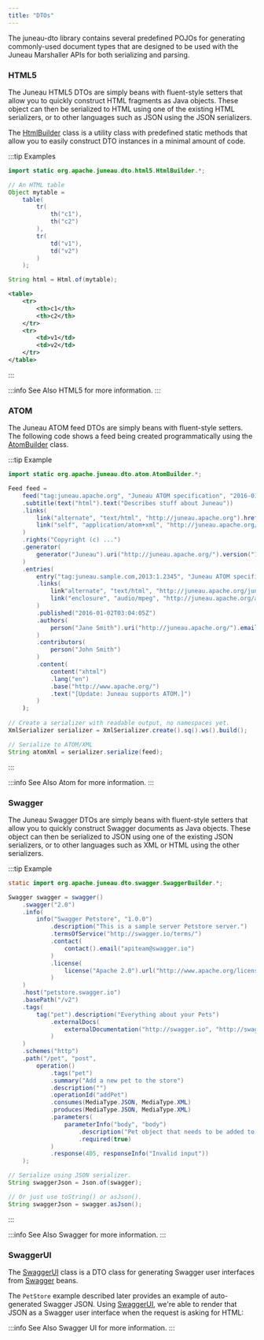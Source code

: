```yaml
---
title: "DTOs"
---
```


The juneau-dto library contains several predefined POJOs for generating commonly-used document types that are designed to be used with the Juneau Marshaller APIs for both serializing and parsing.

### HTML5

The Juneau HTML5 DTOs are simply beans with fluent-style setters that allow you to quickly construct HTML fragments as Java objects.
These object can then be serialized to HTML using one of the existing HTML serializers, or to other languages such as JSON using the JSON serializers.

The [HtmlBuilder]({{API_DOCS}}/org/apache/juneau/dto/html5/HtmlBuilder.html) class is a utility class with predefined static methods that allow you to easily construct DTO instances in a minimal amount of code.

:::tip Examples
```java
import static org.apache.juneau.dto.html5.HtmlBuilder.*;

// An HTML table
Object mytable =
    table(
        tr(
            th("c1"),
            th("c2")
        ),
        tr(
            td("v1"),
            td("v2")
        )
    );

String html = Html.of(mytable);
```

```xml
<table>
    <tr>
        <th>c1</th>
        <th>c2</th>
    </tr>
    <tr>
        <td>v1</td>
        <td>v2</td>
    </tr>
</table>
```
:::

:::info See Also
HTML5 for more information.
:::

### ATOM

The Juneau ATOM feed DTOs are simply beans with fluent-style setters.
The following code shows a feed being created programmatically using the [AtomBuilder]({{API_DOCS}}/org/apache/juneau/dto/atom/AtomBuilder.html) class.

:::tip Example
```java
import static org.apache.juneau.dto.atom.AtomBuilder.*;

Feed feed =
    feed("tag:juneau.apache.org", "Juneau ATOM specification", "2016-01-02T03:04:05Z")
    .subtitle(text("html").text("Describes stuff about Juneau"))
    .links(
        link("alternate", "text/html", "http://juneau.apache.org").hreflang("en"),
        link("self", "application/atom+xml", "http://juneau.apache.org/feed.atom")
    )
    .rights("Copyright (c) ...")
    .generator(
        generator("Juneau").uri("http://juneau.apache.org/").version("1.0")
    )
    .entries(
        entry("tag:juneau.sample.com,2013:1.2345", "Juneau ATOM specification snapshot", "2016-01-02T03:04:05Z")
        .links(
            link"alternate", "text/html", "http://juneau.apache.org/juneau.atom"),
            link("enclosure", "audio/mpeg", "http://juneau.apache.org/audio/juneau_podcast.mp3").length(1337)
        )
        .published("2016-01-02T03:04:05Z")
        .authors(
            person("Jane Smith").uri("http://juneau.apache.org/").email("janesmith@apache.org")
        )
        .contributors(
            person("John Smith")
        )
        .content(
            content("xhtml")
            .lang("en")
            .base("http://www.apache.org/")
            .text("[Update: Juneau supports ATOM.]")
        )
    );
    
// Create a serializer with readable output, no namespaces yet.
XmlSerializer serializer = XmlSerializer.create().sq().ws().build();

// Serialize to ATOM/XML
String atomXml = serializer.serialize(feed);
```
:::

:::info See Also
Atom for more information.
:::

### Swagger

The Juneau Swagger DTOs are simply beans with fluent-style setters that allow you to quickly construct Swagger documents as Java objects.
These object can then be serialized to JSON using one of the existing JSON serializers, or to other languages such as XML or HTML using the other serializers.

:::tip Example
```java
static import org.apache.juneau.dto.swagger.SwaggerBuilder.*;

Swagger swagger = swagger()
    .swagger("2.0")
    .info(
        info("Swagger Petstore", "1.0.0")
            .description("This is a sample server Petstore server.")
            .termsOfService("http://swagger.io/terms/")
            .contact(
                contact().email("apiteam@swagger.io")
            )
            .license(
                license("Apache 2.0").url("http://www.apache.org/licenses/LICENSE-2.0.html")
            )
    )
    .host("petstore.swagger.io")
    .basePath("/v2")
    .tags(
        tag("pet").description("Everything about your Pets")
            .externalDocs(
                externalDocumentation("http://swagger.io", "http://swagger.io")
            )
    )
    .schemes("http")
    .path("/pet", "post",
        operation()
            .tags("pet")
            .summary("Add a new pet to the store")
            .description("")
            .operationId("addPet")
            .consumes(MediaType.JSON, MediaType.XML)
            .produces(MediaType.JSON, MediaType.XML)
            .parameters(
                parameterInfo("body", "body")
                    .description("Pet object that needs to be added to the store")
                    .required(true)
            )
            .response(405, responseInfo("Invalid input"))
    );

// Serialize using JSON serializer.
String swaggerJson = Json.of(swagger);

// Or just use toString() or asJson().
String swaggerJson = swagger.asJson();
```
:::

:::info See Also
Swagger for more information.
:::

### SwaggerUI

The [SwaggerUI]({{API_DOCS}}/org/apache/juneau/dto/swagger/ui/SwaggerUI.html) class is a DTO class for generating Swagger user interfaces from [Swagger]({{API_DOCS}}/org/apache/juneau/dto/swagger/Swagger.html) beans.

The `PetStore` example described later provides an example of auto-generated Swagger JSON.
Using [SwaggerUI]({{API_DOCS}}/org/apache/juneau/dto/swagger/ui/SwaggerUI.html), we're able to render that JSON as a Swagger user interface when the request is asking for HTML:

:::info See Also
Swagger UI for more information.
:::
